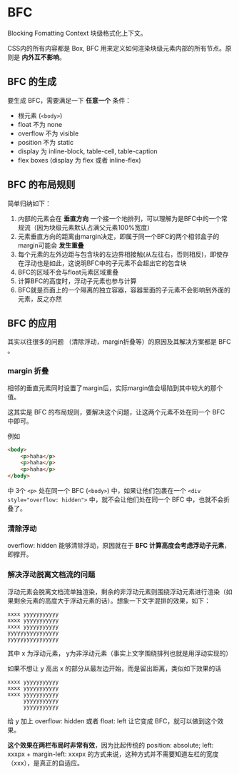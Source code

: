 # BFC

Blocking Fomatting Context 块级格式化上下文。

CSS内的所有内容都是 Box, BFC 用来定义如何渲染块级元素内部的所有节点。原则是 __内外互不影响__。

## BFC 的生成

要生成 BFC，需要满足一下 __任意一个__ 条件：

* 根元素 (`<body>`)
* float 不为 none
* overflow 不为 visible
* position 不为 static
* display 为 inline-block, table-cell, table-caption
* flex boxes (display 为 flex 或者 inline-flex)

## BFC 的布局规则

简单归纳如下：
1. 内部的元素会在 __垂直方向__ 一个接一个地排列，可以理解为是BFC中的一个常规流（因为块级元素默认占满父元素100%宽度）
2. 元素垂直方向的距离由margin决定，即属于同一个BFC的两个相邻盒子的margin可能会 __发生重叠__
3. 每个元素的左外边距与包含块的左边界相接触(从左往右，否则相反)，即使存在浮动也是如此，这说明BFC中的子元素不会超出它的包含块
4. BFC的区域不会与float元素区域重叠
5. 计算BFC的高度时，浮动子元素也参与计算
6. BFC就是页面上的一个隔离的独立容器，容器里面的子元素不会影响到外面的元素，反之亦然

## BFC 的应用

其实以往很多的问题 （清除浮动，margin折叠等）的原因及其解决方案都是 BFC 。

### margin 折叠

相邻的垂直元素同时设置了margin后，实际margin值会塌陷到其中较大的那个值。

这其实是 BFC 的布局规则，要解决这个问题，让这两个元素不处在同一个 BFC 中即可。

例如
```html
<body>
    <p>haha</p>
    <p>haha</p>
    <p>haha</p>
</body>
```

中 3个 `<p>` 处在同一个 BFC (`<body>`) 中，如果让他们包裹在一个 `<div style="overflow: hidden">` 中，就不会让他们处在同一个 BFC 中，也就不会折叠了。

### 清除浮动

overflow: hidden 能够清除浮动，原因就在于 __BFC 计算高度会考虑浮动子元素__，即撑开。

### 解决浮动脱离文档流的问题

浮动元素会脱离文档流单独渲染，剩余的非浮动元素则围绕浮动元素进行渲染（如果剩余元素的高度大于浮动元素的话）。想象一下文字混排的效果，如下：

```
xxxx yyyyyyyyyyy
xxxx yyyyyyyyyyy
xxxx yyyyyyyyyyy
yyyyyyyyyyyyyyyy
yyyyyyyyyyyyyyyy
```

其中 x 为浮动元素， y为非浮动元素（事实上文字围绕排列也就是用浮动实现的）

如果不想让 y 高出 x 的部分从最左边开始，而是留出距离，类似如下效果的话

```
xxxx yyyyyyyyyyy
xxxx yyyyyyyyyyy
xxxx yyyyyyyyyyy
     yyyyyyyyyyy
     yyyyyyyyyyy
```

给 y 加上 overflow: hidden 或者 float: left 让它变成 BFC，就可以做到这个效果。

__这个效果在两栏布局时非常有效__，因为比起传统的 position: absolute; left: xxxpx + margin-left: xxxpx 的方式来说，这种方式并不需要知道左栏的宽度（xxx），是真正的自适应。